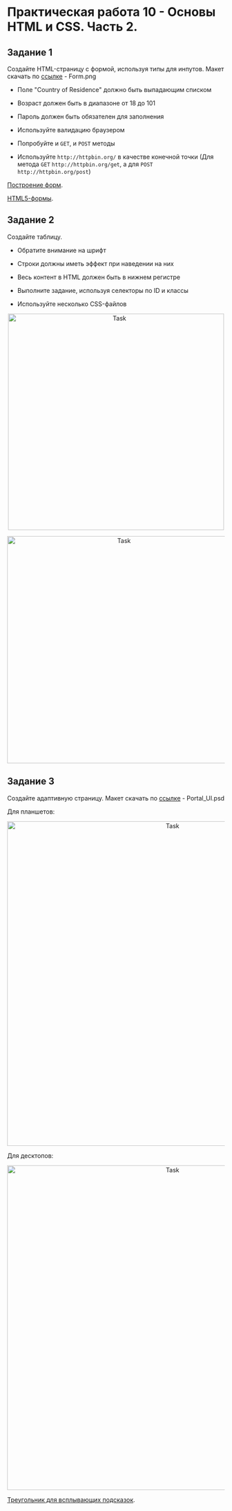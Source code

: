 # Практическая работа 10 - Основы HTML и CSS. Часть 2.

## Задание 1

Создайте HTML-страницу с формой, используя типы для инпутов.
Макет скачать по [ссылке](https://drive.google.com/drive/folders/1NS38C7K_qvMdKjj85KeeUXjfVk3yCiQB) - Form.png

-   Поле "Country of Residence" должно быть выпадающим списком

-   Возраст должен быть в диапазоне от 18 до 101

-   Пароль должен быть обязателен для заполнения

-   Используйте валидацию браузером

-   Попробуйте и `GET`, и `POST` методы

-   Используйте `http://httpbin.org/` в качестве конечной точки (Для метода `GET` `http://httpbin.org/get`, а для `POST` `http://httpbin.org/post`)

[Построение форм](https://webref.ru/layout/learn-html-css/building-forms).

[HTML5-формы](https://html5book.ru/html5-forms/).

## Задание 2

Создайте таблицу.

-   Обратите внимание на шрифт

-   Строки должны иметь эффект при наведении на них

-   Весь контент в HTML должен быть в нижнем регистре

-   Выполните задание, используя селекторы по ID и классы

-   Используйте несколько CSS-файлов

<p align="center">
    <img
        width='500'
        title='Task'
        src="https://s3.amazonaws.com/media-p.slid.es/uploads/130700/images/1871914/pasted-from-clipboard.png"
    />
</p>

<p align="center">
    <img
        width='525'
        title='Task'
        src="https://s3.amazonaws.com/media-p.slid.es/uploads/130700/images/1871915/pasted-from-clipboard.png"
    />
</p>

## Задание 3

Создайте адаптивную страницу. Макет скачать по [ссылке](https://drive.google.com/drive/folders/1NS38C7K_qvMdKjj85KeeUXjfVk3yCiQB?usp=sharing) - Portal_UI.psd

Для планшетов:

<p align="center">
    <img
        width='750'
        title='Task'
        src="https://s3.amazonaws.com/media-p.slid.es/uploads/659430/images/4298002/cutted_for_tablet.jpg"
    />
</p>

Для десктопов:

<p align="center">
    <img
        width='750'
        title='Task'
        src="https://s3.amazonaws.com/media-p.slid.es/uploads/659430/images/4298007/cutted.jpg"
    />
</p>

[Треугольник для всплывающих подсказок](https://css-tricks.com/snippets/css/css-triangle/).
